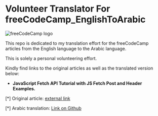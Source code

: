 # Volunteer Translator For freeCodeCamp_EnglishToArabic

![freeCodeCamp logo](https://design-style-guide.freecodecamp.org/downloads/fcc_secondary_large.png)



This repo is dedicated to my translation effort for the freeCodeCamp articles from the English language to the Arabic language.

This is solely a personal volunteering effort.

Kindly find links to the original articles as well as the translated version below:

- **JavaScript Fetch API Tutorial with JS Fetch Post and Header Examples.**

[*] Original article: [external link](https://www.freecodecamp.org/news/javascript-fetch-api-tutorial-with-js-fetch-post-and-header-examples/)

[*] Arabic translation: [Link on Github](https://github.com/AhmedEFRMElwazery/VolunteerTranslatorForfreeCodeCamp_EnglishToArabic/blob/main/articles/JavaScript%20Fetch%20API%20Tutorial%20with%20JS%20Fetch%20Post%20and%20Header%20Examples.md)